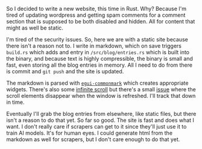 So I decided to write a new website, this time in Rust. Why? Because I'm tired of updating wordpress and getting spam comments for a comment section that is supposed to be both disabled and hidden. All for content that might as well be static.

I'm tired of the security issues. So, here we are with a static site because there isn't a reason not to. I write in markdown, which on save triggers `build.rs` which adds and entry in `/src/blog/entries.rs` which is built into the binary, and because text is highly compressible, the binary is small and fast, even storing all the blog entries in memory. All I need to do from there is commit and `git push` and the site is updated.

The markdown is parsed with [`egui-commonmark`](https://docs.rs/egui_commonmark/latest/egui_commonmark/) which creates appropriate widgets. There's also some [infinite scroll](https://docs.rs/egui_infinite_scroll/latest/egui_infinite_scroll/) but there's a small [issue](https://github.com/lucasmerlin/hello_egui/issues/26) where the scroll elements disappear when the window is refreshed. I'll track that down in time.

Eventually I'll grab the blog entries from elsewhere, like static files, but there isn't a reason to do that yet. So far so good. The site is fast and does what I want. I don't really care if scrapers can get to it since they'll just use it to train AI models. It's for human eyes. I could generate html from the markdown as well for scrapers, but I don't care enough to do that yet.
